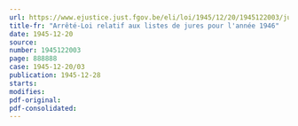 ```yaml
---
url: https://www.ejustice.just.fgov.be/eli/loi/1945/12/20/1945122003/justel
title-fr: "Arrêté-Loi relatif aux listes de jures pour l'année 1946"
date: 1945-12-20
source:
number: 1945122003
page: 888888
case: 1945-12-20/03
publication: 1945-12-28
starts:
modifies:
pdf-original:
pdf-consolidated:
---
```


